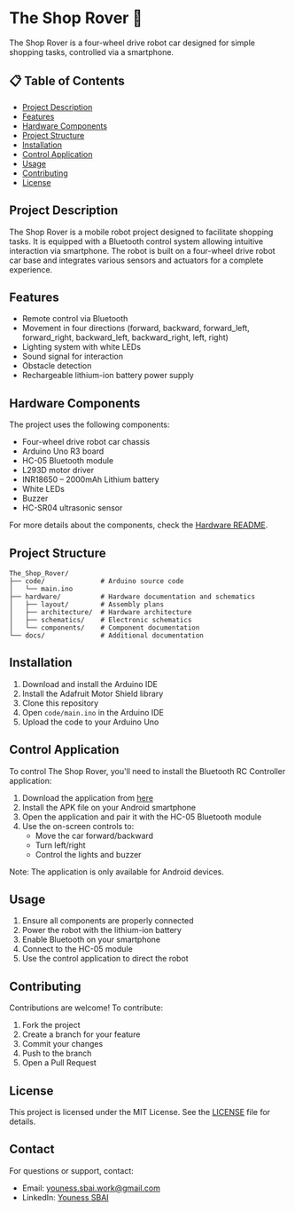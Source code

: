 # The Shop Rover 🚗

The Shop Rover is a four-wheel drive robot car designed for simple shopping tasks, controlled via a smartphone.

## 📋 Table of Contents
- [Project Description](#project-description)
- [Features](#features)
- [Hardware Components](#hardware-components)
- [Project Structure](#project-structure)
- [Installation](#installation)
- [Control Application](#control-application)
- [Usage](#usage)
- [Contributing](#contributing)
- [License](#license)

## Project Description
The Shop Rover is a mobile robot project designed to facilitate shopping tasks. It is equipped with a Bluetooth control system allowing intuitive interaction via smartphone. The robot is built on a four-wheel drive robot car base and integrates various sensors and actuators for a complete experience.

## Features
- Remote control via Bluetooth
- Movement in four directions (forward, backward, forward_left, forward_right, backward_left, backward_right, left, right)
- Lighting system with white LEDs
- Sound signal for interaction
- Obstacle detection
- Rechargeable lithium-ion battery power supply

## Hardware Components
The project uses the following components:
- Four-wheel drive robot car chassis
- Arduino Uno R3 board
- HC-05 Bluetooth module
- L293D motor driver
- INR18650 – 2000mAh Lithium battery
- White LEDs
- Buzzer
- HC-SR04 ultrasonic sensor

For more details about the components, check the [Hardware README](hardware/README.md).

## Project Structure
```
The_Shop_Rover/
├── code/              # Arduino source code
│   └── main.ino
├── hardware/          # Hardware documentation and schematics
│   ├── layout/        # Assembly plans
│   ├── architecture/  # Hardware architecture
│   ├── schematics/    # Electronic schematics
│   └── components/    # Component documentation
└── docs/              # Additional documentation
```

## Installation
1. Download and install the Arduino IDE
2. Install the Adafruit Motor Shield library
3. Clone this repository
4. Open `code/main.ino` in the Arduino IDE
5. Upload the code to your Arduino Uno

## Control Application
To control The Shop Rover, you'll need to install the Bluetooth RC Controller application:

1. Download the application from [here](https://drive.usercontent.google.com/download?id=1Wrmlk7zawrU3TbYtjh0lwUrek8ABfNiz&export=download&authuser=0)
2. Install the APK file on your Android smartphone
3. Open the application and pair it with the HC-05 Bluetooth module
4. Use the on-screen controls to:
   - Move the car forward/backward
   - Turn left/right
   - Control the lights and buzzer

Note: The application is only available for Android devices.

## Usage
1. Ensure all components are properly connected
2. Power the robot with the lithium-ion battery
3. Enable Bluetooth on your smartphone
4. Connect to the HC-05 module
5. Use the control application to direct the robot

## Contributing
Contributions are welcome! To contribute:
1. Fork the project
2. Create a branch for your feature
3. Commit your changes
4. Push to the branch
5. Open a Pull Request

## License
This project is licensed under the MIT License. See the [LICENSE](LICENSE) file for details.

## Contact
For questions or support, contact:
- Email: youness.sbai.work@gmail.com
- LinkedIn: [Youness SBAI](https://www.linkedin.com/in/y-sbai/)
